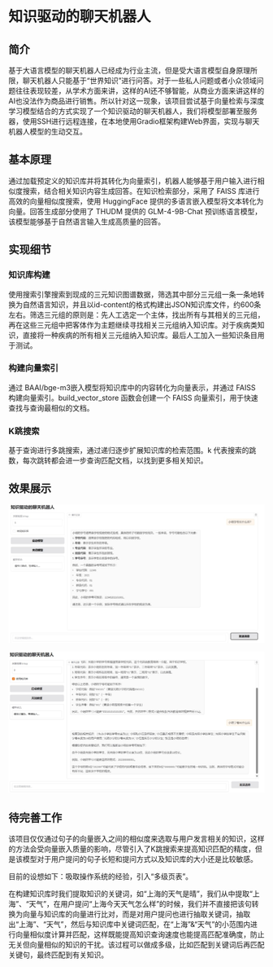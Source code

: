 # 知识驱动的聊天机器人
## 简介
基于大语言模型的聊天机器人已经成为行业主流，但是受大语言模型自身原理所限，聊天机器人只能基于“世界知识”进行问答。对于一些私人问题或者小众领域问题往往表现较差，从学术方面来讲，这样的AI还不够智能，从商业方面来讲这样的AI也没法作为商品进行销售。所以针对这一现象，该项目尝试基于向量检索与深度学习模型结合的方式实现了一个知识驱动的聊天机器人，我们将模型部署至服务器，使用SSH进行远程连接，在本地使用Gradio框架构建Web界面，实现与聊天机器人模型的生动交互。

## 基本原理
通过加载预定义的知识库并将其转化为向量索引，机器人能够基于用户输入进行相似度搜索，结合相关知识内容生成回答。在知识检索部分，采用了 FAISS 库进行高效的向量相似度搜索，使用 HuggingFace 提供的多语言嵌入模型将文本转化为向量。回答生成部分使用了 THUDM 提供的 GLM-4-9B-Chat 预训练语言模型，该模型能够基于自然语言输入生成高质量的回答。

## 实现细节

### 知识库构建
使用搜索引擎搜索到现成的三元知识图谱数据，筛选其中部分三元组一条一条地转换为自然语言知识，并且以id-content的格式构建出JSON知识库文件，约600条左右。筛选三元组的原则是：先人工选定一个主体，找出所有与其相关的三元组，再在这些三元组中把客体作为主题继续寻找相关三元组纳入知识库。对于疾病类知识，直接将一种疾病的所有相关三元组纳入知识库。最后人工加入一些知识条目用于测试。

### 构建向量索引
通过 BAAI/bge-m3嵌入模型将知识库中的内容转化为向量表示，并通过 FAISS 构建向量索引。build_vector_store 函数会创建一个 FAISS 向量索引，用于快速查找与查询最相似的文档。

### K跳搜索
基于查询进行多跳搜索，通过递归逐步扩展知识库的检索范围。k 代表搜索的跳数，每次跳转都会进一步查询匹配文档，以找到更多相关知识。

## 效果展示
![未使用知识库](./picture/图片1.jpg)

![启用知识库](./picture/图片2.jpg)

## 待完善工作
该项目仅仅通过句子的向量嵌入之间的相似度来选取与用户发言相关的知识，这样的方法会受向量嵌入质量的影响，尽管引入了K跳搜索来提高知识匹配的精度，但是该模型对于用户提问的句子长短和提问方式以及知识库的大小还是比较敏感。

目前的设想如下：吸取操作系统的经验，引入“多级页表”。

在构建知识库时我们提取知识的关键词，如“上海的天气是晴”，我们从中提取“上海”、“天气”，在用户提问“上海今天天气怎么样”的时候，我们并不直接把该句转换为向量与知识库的向量进行比对，而是对用户提问也进行抽取关键词，抽取出“上海”、“天气”，然后与知识库中关键词匹配，在“上海”&“天气”的小范围内进行向量相似度计算并匹配，这样既能提高知识查询速度也能提高匹配准确度，防止无关但向量相似的知识的干扰。该过程可以做成多级，比如匹配到关键词后再匹配关键句，最终匹配到有关知识。
